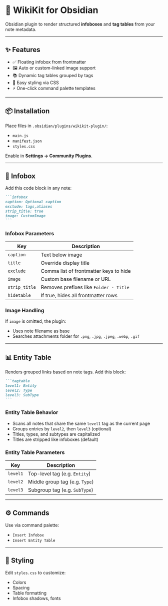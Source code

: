 # 🧠 WikiKit for Obsidian

Obsidian plugin to render structured **infoboxes** and **tag tables** from your note metadata.

---

## ✨ Features

* ✅ Floating infobox from frontmatter
* 🖼️ Auto or custom-linked image support
* 📚 Dynamic tag tables grouped by tags
* 🎨 Easy styling via CSS
* ⚡ One-click command palette templates

---

## 📦 Installation

Place files in `.obsidian/plugins/wikikit-plugin/`:

* `main.js`
* `manifest.json`
* `styles.css`

Enable in **Settings → Community Plugins**.

---

## 📄 Infobox

Add this code block in any note:

````markdown
```infobox
caption: Optional caption
exclude: tags,aliases
strip_title: true
image: CustomImage
```
````

### Infobox Parameters

| Key           | Description                            |
| ------------- | -------------------------------------- |
| `caption`     | Text below image                       |
| `title`       | Override display title                 |
| `exclude`     | Comma list of frontmatter keys to hide |
| `image`       | Custom base filename or URL            |
| `strip_title` | Removes prefixes like `Folder - Title` |
| `hidetable`   | If true, hides all frontmatter rows    |

### Image Handling

If `image` is omitted, the plugin:

* Uses note filename as base
* Searches attachments folder for `.png`, `.jpg`, `.jpeg`, `.webp`, `.gif`

---

## 📊 Entity Table

Renders grouped links based on note tags. Add this block:

````markdown
```tagtable
level1: Entity
level2: Type
level3: SubType
```
````

### Entity Table Behavior

* Scans all notes that share the same `level1` tag as the current page
* Groups entries by `level2`, then `level3` (optional)
* Titles, types, and subtypes are capitalized
* Titles are stripped like infoboxes (default)

### Entity Table Parameters

| Key      | Description                    |
| -------- | ------------------------------ |
| `level1` | Top-level tag (e.g. `Entity`)  |
| `level2` | Middle group tag (e.g. `Type`) |
| `level3` | Subgroup tag (e.g. `SubType`)  |

---

## ⚙️ Commands

Use via command palette:

* `Insert Infobox`
* `Insert Entity Table`

---

## 🎨 Styling

Edit `styles.css` to customize:

* Colors
* Spacing
* Table formatting
* Infobox shadows, fonts

